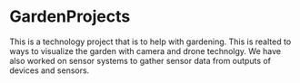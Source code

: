# GardenProjects
This is a technology project that is to help with gardening. This is realted to ways to visualize the garden with camera and drone technolgy. We have also worked on sensor systems to gather sensor data from outputs of devices and sensors.
